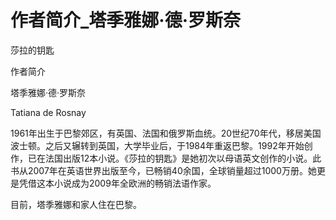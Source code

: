 # 作者简介_塔季雅娜·德·罗斯奈

莎拉的钥匙

作者简介

塔季雅娜·德·罗斯奈

Tatiana de Rosnay

1961年出生于巴黎郊区，有英国、法国和俄罗斯血统。20世纪70年代，移居美国波士顿。之后又辗转到英国，大学毕业后，于1984年重返巴黎。1992年开始创作，已在法国出版12本小说。《莎拉的钥匙》是她初次以母语英文创作的小说。此书从2007年在英语世界出版至今，已畅销40余国，全球销量超过1000万册。她更是凭借这本小说成为2009年全欧洲的畅销法语作家。

目前，塔季雅娜和家人住在巴黎。